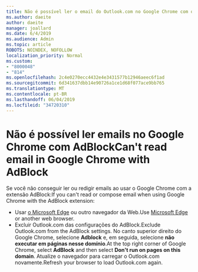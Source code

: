 ```yaml
---
title: Não é possível ler o email do Outlook.com no Google Chrome com o AdBlock
ms.author: daeite
author: daeite
manager: joallard
ms.date: 6/4/2019
ms.audience: Admin
ms.topic: article
ROBOTS: NOINDEX, NOFOLLOW
localization_priority: Normal
ms.custom:
- "8000048"
- "814"
ms.openlocfilehash: 2c4e0270ecc4432e4e3431577b12946aeec6f1ad
ms.sourcegitcommit: 6d341637dbb14e90726a1ce1d68f077ace9bb765
ms.translationtype: MT
ms.contentlocale: pt-BR
ms.lasthandoff: 06/04/2019
ms.locfileid: "34720310"
---
```

# <a name="cant-read-email-in-google-chrome-with-adblock"></a><span data-ttu-id="9cea7-102">Não é possível ler emails no Google Chrome com AdBlock</span><span class="sxs-lookup"><span data-stu-id="9cea7-102">Can't read email in Google Chrome with AdBlock</span></span>

<span data-ttu-id="9cea7-103">Se você não conseguir ler ou redigir emails ao usar o Google Chrome com a extensão AdBlock:</span><span class="sxs-lookup"><span data-stu-id="9cea7-103">If you can't read or compose email when using Google Chrome with the AdBlock extension:</span></span>

- <span data-ttu-id="9cea7-104">Usar [o Microsoft Edge](https://go.microsoft.com/fwlink/p/?linkid=2001503&amp;clcid=0x409) ou outro navegador da Web.</span><span class="sxs-lookup"><span data-stu-id="9cea7-104">Use [Microsoft Edge](https://go.microsoft.com/fwlink/p/?linkid=2001503&amp;clcid=0x409) or another web browser.</span></span>
- <span data-ttu-id="9cea7-105">Excluir Outlook.com das configurações do AdBlock.</span><span class="sxs-lookup"><span data-stu-id="9cea7-105">Exclude Outlook.com from the AdBlock settings.</span></span> <span data-ttu-id="9cea7-106">No canto superior direito do Google Chrome, selecione **Adblock** e, em seguida, selecione **não executar em páginas nesse domínio**.</span><span class="sxs-lookup"><span data-stu-id="9cea7-106">At the top right corner of Google Chrome, select **AdBlock** and then select **Don't run on pages on this domain**.</span></span> <span data-ttu-id="9cea7-107">Atualize o navegador para carregar o Outlook.com novamente.</span><span class="sxs-lookup"><span data-stu-id="9cea7-107">Refresh your browser to load Outlook.com again.</span></span>